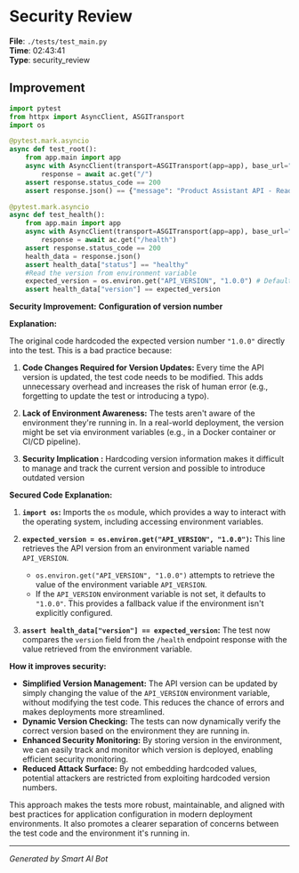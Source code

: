 # Security Review

**File**: `./tests/test_main.py`  
**Time**: 02:43:41  
**Type**: security_review

## Improvement

```python
import pytest
from httpx import AsyncClient, ASGITransport
import os

@pytest.mark.asyncio
async def test_root():
    from app.main import app
    async with AsyncClient(transport=ASGITransport(app=app), base_url="http://test") as ac:
        response = await ac.get("/")
    assert response.status_code == 200
    assert response.json() == {"message": "Product Assistant API - Ready to help you find products"}

@pytest.mark.asyncio
async def test_health():
    from app.main import app
    async with AsyncClient(transport=ASGITransport(app=app), base_url="http://test") as ac:
        response = await ac.get("/health")
    assert response.status_code == 200
    health_data = response.json()
    assert health_data["status"] == "healthy"
    #Read the version from environment variable
    expected_version = os.environ.get("API_VERSION", "1.0.0") # Default to 1.0.0 if not set
    assert health_data["version"] == expected_version

```

**Security Improvement:** **Configuration of version number**

**Explanation:**

The original code hardcoded the expected version number `"1.0.0"` directly into the test. This is a bad practice because:

1.  **Code Changes Required for Version Updates:**  Every time the API version is updated, the test code needs to be modified.  This adds unnecessary overhead and increases the risk of human error (e.g., forgetting to update the test or introducing a typo).

2.  **Lack of Environment Awareness:**  The tests aren't aware of the environment they're running in.  In a real-world deployment, the version might be set via environment variables (e.g., in a Docker container or CI/CD pipeline).

3.  **Security Implication :** Hardcoding version information makes it difficult to manage and track the current version and possible to introduce outdated version

**Secured Code Explanation:**

1.  **`import os`:** Imports the `os` module, which provides a way to interact with the operating system, including accessing environment variables.

2.  **`expected_version = os.environ.get("API_VERSION", "1.0.0")`:** This line retrieves the API version from an environment variable named `API_VERSION`.
    *   `os.environ.get("API_VERSION", "1.0.0")` attempts to retrieve the value of the environment variable `API_VERSION`.
    *   If the `API_VERSION` environment variable is not set, it defaults to `"1.0.0"`. This provides a fallback value if the environment isn't explicitly configured.

3.  **`assert health_data["version"] == expected_version`:** The test now compares the `version` field from the `/health` endpoint response with the value retrieved from the environment variable.

**How it improves security:**

*   **Simplified Version Management:** The API version can be updated by simply changing the value of the `API_VERSION` environment variable, without modifying the test code. This reduces the chance of errors and makes deployments more streamlined.
*   **Dynamic Version Checking:**  The tests can now dynamically verify the correct version based on the environment they are running in.
*   **Enhanced Security Monitoring:** By storing version in the environment, we can easily track and monitor which version is deployed, enabling efficient security monitoring.
*   **Reduced Attack Surface:** By not embedding hardcoded values, potential attackers are restricted from exploiting hardcoded version numbers.

This approach makes the tests more robust, maintainable, and aligned with best practices for application configuration in modern deployment environments.  It also promotes a clearer separation of concerns between the test code and the environment it's running in.

---
*Generated by Smart AI Bot*
